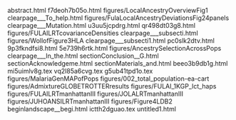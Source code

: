 abstract.html
f7deoh7b05o.html
figures/LocalAncestryOverviewFig1
clearpage___To_help.html
figures/FulaLocalAncestryDeviationsFig24panels
clearpage___Mutation.html
u3uu5jcpdrg.html
qr498dt03g8.html
figures/FULAILRTcovarianceDensities
clearpage___subsecti.html
figures/WollofFigure3HLA
clearpage___subsecti1.html
pc0slk2dtv.html
9p3fkndfsi8.html
5e739h6rtk.html
figures/AncestrySelectionAcrossPops
clearpage___In_the.html
sectionConclusion__G.html
sectionAcknowledgeme.html
sectionMaterials_and.html
beeo3b9db1g.html
mi5uimlv8g.tex
vq2l85a6cvg.tex
g5ub41tpd1o.tex
figures/MalariaGenMAPofPops
figures/002_total_population-ea-cart
figures/AdmixtureGLOBETROTTERresults
figures/FULAI_1KGP_lct_haps
figures/FULAILRTmanhattanIII
figures/JOLALRTmanhattanIII
figures/JUHOANSILRTmanhattanIII
figures/Figure4LDB2
beginlandscape__begi.html
ictth2dguao.tex
untitled1.html